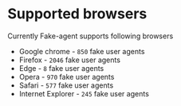 # Supported browsers
Currently Fake-agent supports following browsers

- Google chrome - `850` fake user agents
- Firefox - `2046` fake user agents
- Edge - `8` fake user agents
- Opera - `970` fake user agents
- Safari - `577` fake user agents
- Internet Explorer - `245` fake user agents